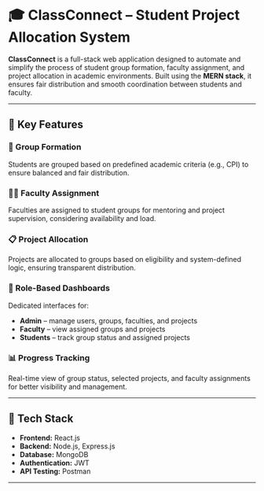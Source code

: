 # 🎓 ClassConnect – Student Project Allocation System

**ClassConnect** is a full-stack web application designed to automate and simplify the process of student group formation, faculty assignment, and project allocation in academic environments. Built using the **MERN stack**, it ensures fair distribution and smooth coordination between students and faculty.

---

## 🌟 Key Features

### 👥 Group Formation  
Students are grouped based on predefined academic criteria (e.g., CPI) to ensure balanced and fair distribution.

### 👨‍🏫 Faculty Assignment  
Faculties are assigned to student groups for mentoring and project supervision, considering availability and load.

### 📋 Project Allocation  
Projects are allocated to groups based on eligibility and system-defined logic, ensuring transparent distribution.

### 🔐 Role-Based Dashboards  
Dedicated interfaces for:
- **Admin** – manage users, groups, faculties, and projects  
- **Faculty** – view assigned groups and projects  
- **Students** – track group status and assigned projects

### 📊 Progress Tracking  
Real-time view of group status, selected projects, and faculty assignments for better visibility and management.

---

## 🧰 Tech Stack

- **Frontend:** React.js  
- **Backend:** Node.js, Express.js  
- **Database:** MongoDB  
- **Authentication:** JWT  
- **API Testing:** Postman

---

